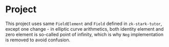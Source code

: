 # Project

This project uses same `FieldElement` and `Field` defined in `zk-stark-tutor`,
except one change - in elliptic curve arithmetics,
both identity element and zero element is so-called point of infinity,
which is why `Neg` implementation is removed to avoid confusion.
